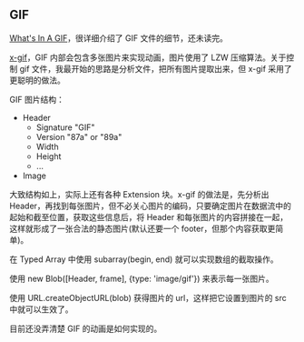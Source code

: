 ## GIF

[What's In A GIF](http://www.matthewflickinger.com/lab/whatsinagif/index.html)，很详细介绍了 GIF 文件的细节，还未读完。

[x-gif](https://github.com/geelen/x-gif)，GIF 内部会包含多张图片来实现动画，图片使用了 LZW 压缩算法。关于控制 gif 文件，我最开始的思路是分析文件，把所有图片提取出来，但 x-gif 采用了更聪明的做法。

GIF 图片结构：

* Header
	* Signature "GIF"
	* Version   "87a" or "89a" 
	* Width
	* Height
	* ...
* Image

大致结构如上，实际上还有各种 Extension 块。x-gif 的做法是，先分析出 Header，再找到每张图片，但不必关心图片的编码，只要确定图片在数据流中的起始和截至位置，获取这些信息后，将 Header 和每张图片的内容拼接在一起，这样就形成了一张合法的静态图片(默认还要一个 footer，但那个内容获取更简单)。

在 Typed Array 中使用 subarray(begin, end) 就可以实现数组的截取操作。

使用 new Blob([Header, frame], {type: 'image/gif'}) 来表示每一张图片。

使用 URL.createObjectURL(blob) 获得图片的 url，这样把它设置到图片的 src 中就可以生效了。

目前还没弄清楚 GIF 的动画是如何实现的。